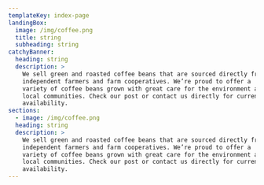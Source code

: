 ```yaml
---
templateKey: index-page
landingBox:
  image: /img/coffee.png
  title: string
  subheading: string
catchyBanner:
  heading: string
  description: >
    We sell green and roasted coffee beans that are sourced directly from
    independent farmers and farm cooperatives. We’re proud to offer a
    variety of coffee beans grown with great care for the environment and
    local communities. Check our post or contact us directly for current
    availability.
sections:
  - image: /img/coffee.png
  heading: string
  description: >
    We sell green and roasted coffee beans that are sourced directly from
    independent farmers and farm cooperatives. We’re proud to offer a
    variety of coffee beans grown with great care for the environment and
    local communities. Check our post or contact us directly for current
    availability.
---
```

